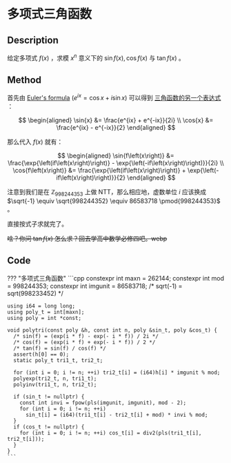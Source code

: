 # 多项式三角函数

## Description

给定多项式 $f\left(x\right)$ ，求模 $x^{n}$ 意义下的 $\sin{f\left(x\right)}, \cos{f\left(x\right)}$ 与 $\tan{f\left(x\right)}$ 。

## Method

首先由 [Euler's formula](https://en.wikipedia.org/wiki/Euler's_formula)  $\left(e^{ix} = \cos{x} + i\sin{x}\right)$ 可以得到 [三角函数的另一个表达式](https://en.wikipedia.org/wiki/Trigonometric_functions#Relationship_to_exponential_function_and_complex_numbers) ：

$$
\begin{aligned}
	\sin{x} &= \frac{e^{ix} + e^{-ix}}{2i} \\
	\cos{x} &= \frac{e^{ix} - e^{-ix}}{2}
\end{aligned}
$$

那么代入 $f\left(x\right)$ 就有：

$$
\begin{aligned}
	\sin{f\left(x\right)} &= \frac{\exp{\left(if\left(x\right)\right)} - \exp{\left(-if\left(x\right)\right)}}{2i} \\
	\cos{f\left(x\right)} &= \frac{\exp{\left(if\left(x\right)\right)} + \exp{\left(-if\left(x\right)\right)}}{2}
\end{aligned}
$$

注意到我们是在 $\mathbb{Z}_{998244353}$ 上做 NTT，那么相应地，虚数单位 $i$ 应该换成 $\sqrt{-1} \equiv \sqrt{998244352} \equiv 86583718 \pmod{998244353}$ 。

直接按式子求就完了。

~~啥？你问 $\tan{f\left(x\right)}$ 怎么求？回去学高中数学必修四吧。webp~~

## Code

??? "多项式三角函数"
    ```cpp
    constexpr int maxn = 262144;
    constexpr int mod = 998244353;
    constexpr int imgunit = 86583718; /* sqrt(-1) = sqrt(998233452) */
    
    using i64 = long long;
    using poly_t = int[maxn];
    using poly = int *const;
    
    void polytri(const poly &h, const int n, poly &sin_t, poly &cos_t) {
      /* sin(f) = (exp(i * f) - exp(- i * f)) / 2i */
      /* cos(f) = (exp(i * f) + exp(- i * f)) / 2 */
      /* tan(f) = sin(f) / cos(f) */
      assert(h[0] == 0);
      static poly_t tri1_t, tri2_t;
    
      for (int i = 0; i != n; ++i) tri2_t[i] = (i64)h[i] * imgunit % mod;
      polyexp(tri2_t, n, tri1_t);
      polyinv(tri1_t, n, tri2_t);
    
      if (sin_t != nullptr) {
        const int invi = fpow(pls(imgunit, imgunit), mod - 2);
        for (int i = 0; i != n; ++i)
          sin_t[i] = (i64)(tri1_t[i] - tri2_t[i] + mod) * invi % mod;
      }
      if (cos_t != nullptr) {
        for (int i = 0; i != n; ++i) cos_t[i] = div2(pls(tri1_t[i], tri2_t[i]));
      }
    }
    ```
